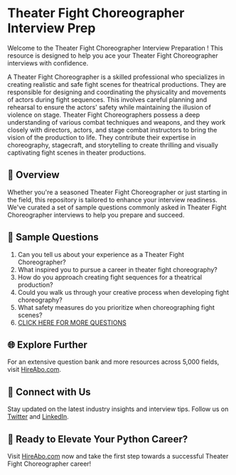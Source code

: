 # Theater Fight Choreographer Interview Prep

Welcome to the Theater Fight Choreographer Interview Preparation ! This resource is designed to help you ace your Theater Fight Choreographer interviews with confidence.

A Theater Fight Choreographer is a skilled professional who specializes in creating realistic and safe fight scenes for theatrical productions. They are responsible for designing and coordinating the physicality and movements of actors during fight sequences. This involves careful planning and rehearsal to ensure the actors' safety while maintaining the illusion of violence on stage. Theater Fight Choreographers possess a deep understanding of various combat techniques and weapons, and they work closely with directors, actors, and stage combat instructors to bring the vision of the production to life. They contribute their expertise in choreography, stagecraft, and storytelling to create thrilling and visually captivating fight scenes in theater productions.

## 🚀 Overview

Whether you're a seasoned Theater Fight Choreographer or just starting in the field, this repository is tailored to enhance your interview readiness. We've curated a set of sample questions commonly asked in Theater Fight Choreographer interviews to help you prepare and succeed.

## 📝 Sample Questions

1. Can you tell us about your experience as a Theater Fight Choreographer?
2. What inspired you to pursue a career in theater fight choreography?
3. How do you approach creating fight sequences for a theatrical production?
4. Could you walk us through your creative process when developing fight choreography?
5. What safety measures do you prioritize when choreographing fight scenes?
6. [CLICK HERE FOR MORE QUESTIONS](https://hireabo.com/job/16_3_33/Theater%20Fight%20Choreographer)

## 🌐 Explore Further

For an extensive question bank and more resources across 5,000 fields, visit [HireAbo.com](https://www.hireabo.com).

## 📱 Connect with Us

Stay updated on the latest industry insights and interview tips. Follow us on [Twitter](https://twitter.com/hireabo) and [LinkedIn](https://www.linkedin.com/in/hire-abo-3609972a8/).

## 🚀 Ready to Elevate Your Python Career?

Visit [HireAbo.com](https://www.hireabo.com) now and take the first step towards a successful Theater Fight Choreographer career!